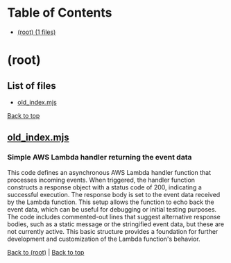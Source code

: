 # Table of Contents

- [(root) (1 files)](#root)
# (root)

## List of files

- [old_index.mjs](#oldindexmjs)

[Back to top](#table-of-contents)

## [old_index.mjs](old_index.mjs)

### Simple AWS Lambda handler returning the event data

This code defines an asynchronous AWS Lambda handler function that processes incoming events. When triggered, the handler function constructs a response object with a status code of 200, indicating a successful execution. The response body is set to the event data received by the Lambda function. This setup allows the function to echo back the event data, which can be useful for debugging or initial testing purposes. The code includes commented-out lines that suggest alternative response bodies, such as a static message or the stringified event data, but these are not currently active. This basic structure provides a foundation for further development and customization of the Lambda function's behavior.

[Back to (root)](#root) | [Back to top](#table-of-contents)

